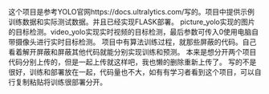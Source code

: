 这个项目是参考YOLO官网https://docs.ultralytics.com/写的。项目中提供示例训练数据和实际测试数据。并且已经实现FLASK部署。
picture_yolo实现的图片的目标检测。video_yolo实现实时视频的目标检测，最后参数可传入0使用电脑自带摄像头进行实时目标检测。
项目中有算法训练过程，就那些屏蔽的代码。自己看着解开屏蔽和屏蔽其他代码就能分别实现训练和预测。
本来是想分开两个项目代码分别上传的，但是一起上传就这样吧，我也懒的删除重新上传了。
写的不是很好，训练和部署放在一起，代码量也不大，如有有学习者看到这个项目，可以自行复制粘贴将训练很部署分开。
